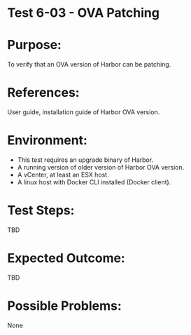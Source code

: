 Test 6-03 - OVA Patching
=======

# Purpose:

To verify that an OVA version of Harbor can be patching.

# References:
User guide, installation guide of Harbor OVA version.

# Environment:
* This test requires an upgrade binary of Harbor.
* A running version of older version of Harbor OVA version.
* A vCenter, at least an ESX host.
* A linux host with Docker CLI installed (Docker client).

# Test Steps:

TBD

# Expected Outcome:

TBD

# Possible Problems:
None